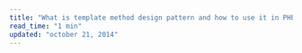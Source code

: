 ```yaml
---
title: "What is template method design pattern and how to use it in PHP?"
read_time: "1 min"
updated: "october 21, 2014"
---
```


